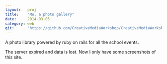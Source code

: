 ```yaml
---
layout:   proj
title:    "Mo, a photo gallery"
date:     2014-03-05
category: web
git:      "https://github.com/CreativeMediaWorkshop/CreativeMediaWorkshop"
---
```


A photo library powered by ruby on rails for all the school events.

The server expired and data is lost. Now I only have some screenshots of this site.